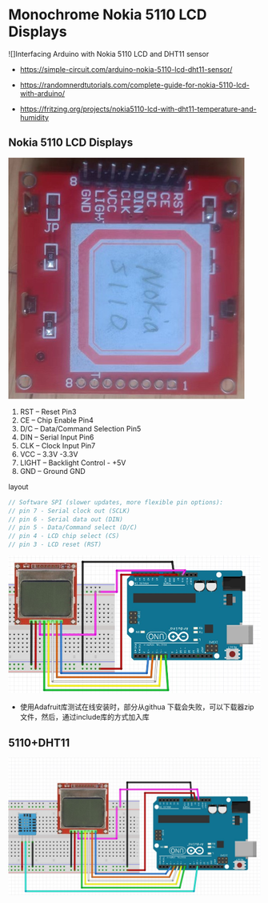 # Monochrome Nokia 5110 LCD Displays

![]Interfacing Arduino with Nokia 5110 LCD and DHT11 sensor

* https://simple-circuit.com/arduino-nokia-5110-lcd-dht11-sensor/

* https://randomnerdtutorials.com/complete-guide-for-nokia-5110-lcd-with-arduino/

* https://fritzing.org/projects/nokia5110-lcd-with-dht11-temperature-and-humidity

## Nokia 5110 LCD Displays

![](img/LCD5110/LCD5110_pins.jpg)

1) RST – Reset                  Pin3
2) CE – Chip Enable             Pin4 
3) D/C – Data/Command Selection Pin5
4) DIN – Serial Input           Pin6    
5) CLK – Clock Input            Pin7
6) VCC – 3.3V                 -3.3V 
7) LIGHT – Backlight Control - +5V
8) GND – Ground               GND 

layout

```c
// Software SPI (slower updates, more flexible pin options):
// pin 7 - Serial clock out (SCLK)
// pin 6 - Serial data out (DIN)
// pin 5 - Data/Command select (D/C)
// pin 4 - LCD chip select (CS)
// pin 3 - LCD reset (RST)
```

![](img/LCD5110/LCD5110_layout.jpg)


* 使用Adafruit库测试在线安装时，部分从githua 下载会失败，可以下载器zip文件，然后，通过include库的方式加入库


## 5110+DHT11

![](img/LCD5110/LCD5110_DHT11_layout.jpg)


